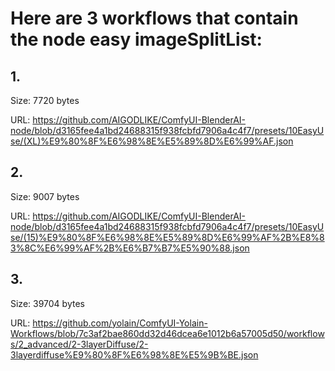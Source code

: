 # Here are 3 workflows that contain the node easy imageSplitList:

## 1. 

Size: 7720 bytes

URL: https://github.com/AIGODLIKE/ComfyUI-BlenderAI-node/blob/d3165fee4a1bd24688315f938fcbfd7906a4c4f7/presets/10EasyUse/(XL)%E9%80%8F%E6%98%8E%E5%89%8D%E6%99%AF.json

## 2. 

Size: 9007 bytes

URL: https://github.com/AIGODLIKE/ComfyUI-BlenderAI-node/blob/d3165fee4a1bd24688315f938fcbfd7906a4c4f7/presets/10EasyUse/(15)%E9%80%8F%E6%98%8E%E5%89%8D%E6%99%AF%2B%E8%83%8C%E6%99%AF%2B%E6%B7%B7%E5%90%88.json

## 3. 

Size: 39704 bytes

URL: https://github.com/yolain/ComfyUI-Yolain-Workflows/blob/7c3af2bae860dd32d46dcea6e1012b6a57005d50/workflows/2_advanced/2-3layerDiffuse/2-3layerdiffuse%E9%80%8F%E6%98%8E%E5%9B%BE.json

